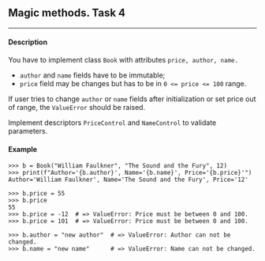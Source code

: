 ## Magic methods. Task 4
***
#### Description

You have to implement class `Book` with attributes `price, author, name.`

- `author` and `name` fields have to be immutable;
- `price` field may be changes but has to be in `0 <= price <= 100` range.

If user tries to change `author` or `name` fields after
initialization or set price out of range, the `ValueError` should be raised.

Implement descriptors `PriceControl` and `NameControl` to validate parameters.

#### Example

    >>> b = Book("William Faulkner", "The Sound and the Fury", 12)
    >>> print(f"Author='{b.author}', Name='{b.name}', Price='{b.price}'")
    Author='William Faulkner', Name='The Sound and the Fury', Price='12'
    
    >>> b.price = 55
    >>> b.price
    55
    >>> b.price = -12  # => ValueError: Price must be between 0 and 100.
    >>> b.price = 101  # => ValueError: Price must be between 0 and 100.
    
    >>> b.author = "new author"  # => ValueError: Author can not be changed.
    >>> b.name = "new name"      # => ValueError: Name can not be changed.

